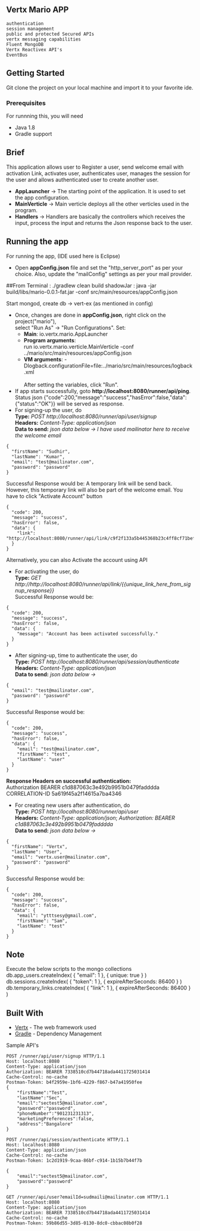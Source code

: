 
## Vertx Mario APP

    authentication
    session management
    public and protected Secured APIs
    vertx messaging capabilities
    Fluent MongoDB
    Vertx Reactivex API's
    EventBus

## Getting Started

Git clone the project on your local machine and import it to your favorite ide.

### Prerequisites

For runnning this, you will need
- Java 1.8
- Gradle support

## Brief

This application allows user to Register a user, send welcome email with activation Link, activates user, authenticates user,
 manages the session for the user and allows authenticated user to create another user.
- **AppLauncher**        -> The starting point of the application. It is used to set the app configuration.
- **MainVerticle**       -> Main verticle deploys all the other verticles used in the program.
- **Handlers**           -> Handlers are basically the controllers which receives the input, process the input and returns the Json response back to the user.

## Running the app

For running the app, (IDE used here is Eclipse)
- Open **appConfig.json** file and set the "http_server_port" as per your choice. Also, update the "mailConfig" settings as per your mail provider.

##From Terminal
   : ./gradlew clean build shadowJar
   : java -jar build/libs/mario-0.0.1-fat.jar -conf src/main/resources/appConfig.json

 Start mongod, create db -> vert-ex (as mentioned in config)

- Once, changes are done in **appConfig.json**, right click on the project("mario"), <br />select "Run As" -> "Run Configurations". Set:
  * **Main**: io.vertx.mario.AppLauncher
  * **Program arguments**: <br />run io.vertx.mario.verticle.MainVerticle -conf ../mario/src/main/resources/appConfig.json
  * **VM arguments**: -Dlogback.configurationFile=file:../mario/src/main/resources/logback.xml <br /><br /> After setting the variables, click "Run".<br />
- If app starts successfully, goto **http://localhost:8080/runner/api/ping**. Status json {"code":200,"message":"success","hasError":false,"data":{"status":"OK"}} will be served as response.
- For signing-up the user, do <br />
**Type:** *POST http://localhost:8080/runner/api/user/signup* <br />
**Headers:** *Content-Type: application/json* <br />
**Data to send:** *json data below -> I have used mailinator here to receive the welcome email*
```
{
  "firstName": "Sudhir",
  "lastName": "Kumar",
  "email": "test@mailinator.com",
  "password": "password"
}
```
Successful Response would be: A temporary link will be send back. However, this temporary link will also be part of the welcome email. You have to click "Activate Account" button<br />
```
{
  "code": 200,
  "message": "success",
  "hasError": false,
  "data": {
    "link": "http://localhost:8080/runner/api/link/c9f2f133a5b445368b23c4ff8cf71bef"
  }
}
```
Alternatively, you can also Activate the account using API
- For activating the user, do <br />
**Type:** *GET http://http://localhost:8080/runner/api/link/{{unique_link_here_from_signup_response}}* <br />
Successful Response would be: <br />
```
{
  "code": 200,
  "message": "success",
  "hasError": false,
  "data": {
    "message": "Account has been activated successfully."
  }
}
```
- After signing-up, time to authenticate the user, do <br />
**Type:** *POST http://localhost:8080/runner/api/session/authenticate* <br />
**Headers:** *Content-Type: application/json* <br />
**Data to send:** *json data below ->*
```
{
  "email": "test@mailinator.com",
  "password": "password"
}
```
Successful Response would be: <br />
```
{
  "code": 200,
  "message": "success",
  "hasError": false,
  "data": {
    "email": "test@mailinator.com",
    "firstName": "test",
    "lastName": "user"
  }
}
```
**Response Headers on successful authentication:** <br />
Authorization   BEARER c1d887063c3e492b9951b0479fadddda<br />
CORRELATION-ID  5a619f45a2f14615a7ba4346<br />

- For creating new users after authentication, do <br />
**Type:** *POST http://localhost:8080/runner/api/user* <br />
**Headers:** *Content-Type: application/json*;  *Authorization: BEARER c1d887063c3e492b9951b0479fadddda* <br />
**Data to send:** *json  data below ->*
```
{
  "firstName": "Vertx",
  "lastName": "User",
  "email": "vertx.user@mailinator.com",
  "password": "password"
}
```
Successful Response would be: <br />
```
{
  "code": 200,
  "message": "success",
  "hasError": false,
  "data": {
    "email": "ytttsesy@gmail.com",
    "firstName": "Sam",
    "lastName": "test"
  }
}
```
## Note
Execute the below scripts to the mongo collections <br />
db.app_users.createIndex( { "email": 1 }, { unique: true } ) <br />
db.sessions.createIndex( { "token": 1 }, { expireAfterSeconds: 86400 } ) <br />
db.temporary_links.createIndex( { "link": 1 }, { expireAfterSeconds: 86400 } )<br />

## Built With

* [Vertx](http://vertx.io/) - The web framework used
* [Gradle](https://gradle.org/) - Dependency Management


Sample API's

```
POST /runner/api/user/signup HTTP/1.1
Host: localhost:8080
Content-Type: application/json
Authorization: BEARER 7338510cd7b44718ada4411725031414
Cache-Control: no-cache
Postman-Token: b4f2959e-1bf6-4229-f867-b47a41950fee
{
	"firstName":"Test",
	"lastName":"Sec",
	"email":"sectest5@mailinator.com",
	"password":"password",
	"phoneNumber":"901231231313",
	"marketingPreferences":false,
	"address":"Bangalore"
}
```

```
POST /runner/api/session/authenticate HTTP/1.1
Host: localhost:8080
Content-Type: application/json
Cache-Control: no-cache
Postman-Token: 1c2d1919-9caa-86bf-c914-1b15b7b44f7b

{
	"email":"sectest5@mailinator.com",
	"password":"password"
}
```

```
GET /runner/api/user?emailId=sudmaili@mailinator.com HTTP/1.1
Host: localhost:8080
Content-Type: application/json
Authorization: BEARER 7338510cd7b44718ada4411725031414
Cache-Control: no-cache
Postman-Token: 59b86d55-3d85-0130-8dc0-cbbac08b0f28

```
